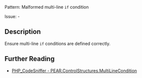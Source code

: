 Pattern: Malformed multi-line `if` condition

Issue: -

## Description

Ensure multi-line `if` conditions are defined correctly.

## Further Reading

* [PHP_CodeSniffer - PEAR.ControlStructures.MultiLineCondition](https://github.com/squizlabs/PHP_CodeSniffer/blob/master/src/Standards/PEAR/Sniffs/ControlStructures/MultiLineConditionSniff.php)